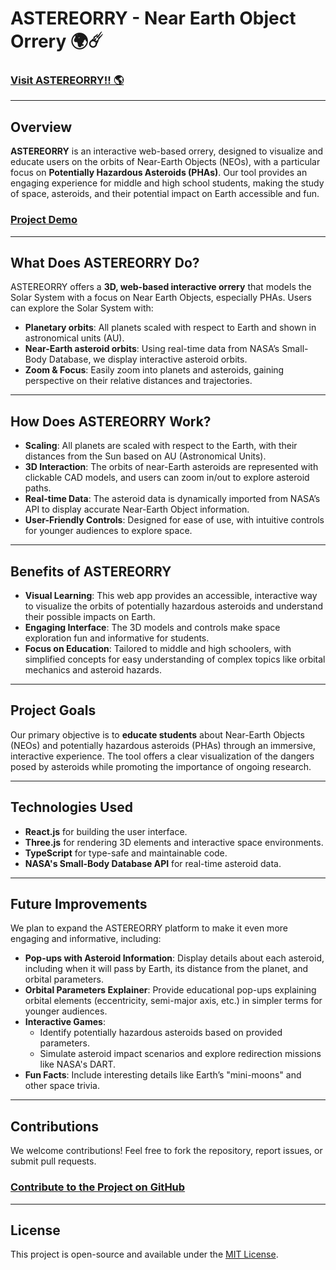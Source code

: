 # ASTEREORRY - Near Earth Object Orrery 🌍☄️

### [Visit ASTEREORRY!! 🌎](https://nasa-space-apps-challenge-2024-abwm-bpgcdkn5l.vercel.app/)

---

## Overview

**ASTEREORRY** is an interactive web-based orrery, designed to visualize and educate users on the orbits of Near-Earth Objects (NEOs), with a particular focus on **Potentially Hazardous Asteroids (PHAs)**. Our tool provides an engaging experience for middle and high school students, making the study of space, asteroids, and their potential impact on Earth accessible and fun.

### [Project Demo](https://docs.google.com/presentation/d/1-4ycdtEQRULP-OhRPH1fQsGRHHjoqkBtL1jTNGLBwOI/edit?usp=sharing)

---

## What Does ASTEREORRY Do?

ASTEREORRY offers a **3D, web-based interactive orrery** that models the Solar System with a focus on Near Earth Objects, especially PHAs. Users can explore the Solar System with:

- **Planetary orbits**: All planets scaled with respect to Earth and shown in astronomical units (AU).
- **Near-Earth asteroid orbits**: Using real-time data from NASA’s Small-Body Database, we display interactive asteroid orbits.
- **Zoom & Focus**: Easily zoom into planets and asteroids, gaining perspective on their relative distances and trajectories.

---

## How Does ASTEREORRY Work?

- **Scaling**: All planets are scaled with respect to the Earth, with their distances from the Sun based on AU (Astronomical Units).
- **3D Interaction**: The orbits of near-Earth asteroids are represented with clickable CAD models, and users can zoom in/out to explore asteroid paths.
- **Real-time Data**: The asteroid data is dynamically imported from NASA’s API to display accurate Near-Earth Object information.
- **User-Friendly Controls**: Designed for ease of use, with intuitive controls for younger audiences to explore space.

---

## Benefits of ASTEREORRY

- **Visual Learning**: This web app provides an accessible, interactive way to visualize the orbits of potentially hazardous asteroids and understand their possible impacts on Earth.
- **Engaging Interface**: The 3D models and controls make space exploration fun and informative for students.
- **Focus on Education**: Tailored to middle and high schoolers, with simplified concepts for easy understanding of complex topics like orbital mechanics and asteroid hazards.

---

## Project Goals

Our primary objective is to **educate students** about Near-Earth Objects (NEOs) and potentially hazardous asteroids (PHAs) through an immersive, interactive experience. The tool offers a clear visualization of the dangers posed by asteroids while promoting the importance of ongoing research.

---

## Technologies Used

- **React.js** for building the user interface.
- **Three.js** for rendering 3D elements and interactive space environments.
- **TypeScript** for type-safe and maintainable code.
- **NASA's Small-Body Database API** for real-time asteroid data.

---

## Future Improvements

We plan to expand the ASTEREORRY platform to make it even more engaging and informative, including:

- **Pop-ups with Asteroid Information**: Display details about each asteroid, including when it will pass by Earth, its distance from the planet, and orbital parameters.
- **Orbital Parameters Explainer**: Provide educational pop-ups explaining orbital elements (eccentricity, semi-major axis, etc.) in simpler terms for younger audiences.
- **Interactive Games**:
  - Identify potentially hazardous asteroids based on provided parameters.
  - Simulate asteroid impact scenarios and explore redirection missions like NASA's DART.
- **Fun Facts**: Include interesting details like Earth’s "mini-moons" and other space trivia.

---

## Contributions

We welcome contributions! Feel free to fork the repository, report issues, or submit pull requests.

### [Contribute to the Project on GitHub](https://github.com/TentacleSama4254/NASA-Space-Apps-Challenge-2024)

---

## License

This project is open-source and available under the [MIT License](https://github.com/TentacleSama4254/NASA-Space-Apps-Challenge-2024/blob/main/LICENSE).

